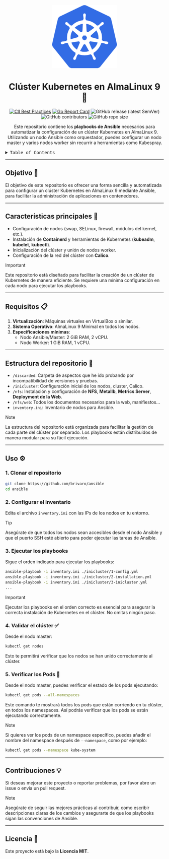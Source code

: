 <div align="center"><a name="readme-top"></a>
  
  <img height="200" alt="Kubernetes logo" src="https://github.com/kubernetes/kubernetes/raw/master/logo/logo.png">

# **Clúster Kubernetes en AlmaLinux 9** 🚀

[![CII Best Practices](https://bestpractices.coreinfrastructure.org/projects/569/badge)](https://bestpractices.coreinfrastructure.org/projects/569) 
[![Go Report Card](https://goreportcard.com/badge/github.com/kubernetes/kubernetes)](https://goreportcard.com/report/github.com/kubernetes/kubernetes) 
![GitHub release (latest SemVer)](https://img.shields.io/github/v/release/kubernetes/kubernetes?sort=semver)
![GitHub contributors](https://img.shields.io/github/contributors/brivaro/kubernetes-ansible?COLOR=%23FF6500)
![GitHub repo size](https://img.shields.io/github/repo-size/brivaro/kubernetes-ansible?color=%23704264)

Este repositorio contiene los **playbooks de Ansible** necesarios para automatizar la configuración de un clúster Kubernetes en AlmaLinux 9. Utilizando un nodo Ansible como orquestador, puedes configurar un nodo master y varios nodos worker sin recurrir a herramientas como Kubespray.

</div>

<details>
<summary><kbd>Table of Contents</kbd></summary>

- [Objetivo](#objetivo-)
- [Características principales](#características-principales-)
- [Requisitos](#requisitos-)
- [Estructura del repositorio](#estructura-del-repositorio-)
- [Uso](#uso-%EF%B8%8F)
- [Contribuciones](#contribuciones-)
- [Licencia](#licencia-)

</details>

---

## **Objetivo** 🎯

El objetivo de este repositorio es ofrecer una forma sencilla y automatizada para configurar un clúster Kubernetes en AlmaLinux 9 mediante Ansible, para facilitar la administración de aplicaciones en contenedores.

---

## **Características principales** 🔧

- Configuración de nodos (swap, SELinux, firewall, módulos del kernel, etc.).
- Instalación de **Containerd** y herramientas de Kubernetes (**kubeadm**, **kubelet**, **kubectl**).
- Inicialización del clúster y unión de nodos worker.
- Configuración de la red del clúster con **Calico**.

> [!IMPORTANT]
> Este repositorio está diseñado para facilitar la creación de un clúster de Kubernetes de manera eficiente. Se requiere una mínima configuración en cada nodo para ejecutar los playbooks.

---

## **Requisitos** 📋

1. **Virtualización**: Máquinas virtuales en VirtualBox o similar.
2. **Sistema Operativo**: AlmaLinux 9 Minimal en todos los nodos.
3. **Especificaciones mínimas**:
   - Nodo Ansible/Master: 2 GiB RAM, 2 vCPU.
   - Nodo Worker: 1 GiB RAM, 1 vCPU.

---

## **Estructura del repositorio** 📂

- `/discarded`: Carpeta de aspectos que he ido probando por incompatibilidad de versiones y pruebas.
- `/inicluster`: Configuración inicial de los nodos, cluster, Calico.
- `/nfs`: Instalación y configuración de **NFS**, **Metallb**, **Metrics Server**, **Deployment de la Web**.
- `/nfs/web`: Todos los documentos necesarios para la web, manifiestos...
- `inventory.ini`: Inventario de nodos para Ansible.

> [!NOTE]
> La estructura del repositorio está organizada para facilitar la gestión de cada parte del clúster por separado. Los playbooks están distribuidos de manera modular para su fácil ejecución.

---

## **Uso** ⚙️

### **1. Clonar el repositorio**
```bash
git clone https://github.com/brivaro/ansible
cd ansible
```

### **2. Configurar el inventario**
Edita el archivo `inventory.ini` con las IPs de los nodos en tu entorno.

> [!TIP]
> Asegúrate de que todos los nodos sean accesibles desde el nodo Ansible y que el puerto SSH esté abierto para poder ejecutar las tareas de Ansible.

### **3. Ejecutar los playbooks**
Sigue el orden indicado para ejecutar los playbooks:
```bash
ansible-playbook -i inventory.ini ./inicluster/1-config.yml
ansible-playbook -i inventory.ini ./inicluster/2-installation.yml
ansible-playbook -i inventory.ini ./inicluster/3-inicluster.yml
...
```

> [!IMPORTANT]
> Ejecutar los playbooks en el orden correcto es esencial para asegurar la correcta instalación de Kubernetes en el clúster. No omitas ningún paso.

### **4. Validar el clúster** ✅
Desde el nodo master:
```bash
kubectl get nodes
```
Esto te permitirá verificar que los nodos se han unido correctamente al clúster.

### **5. Verificar los Pods** 🧐
Desde el nodo master, puedes verificar el estado de los pods ejecutando:

```bash
kubectl get pods --all-namespaces
```

Este comando te mostrará todos los pods que están corriendo en tu clúster, en todos los namespaces. Así podrás verificar que los pods se están ejecutando correctamente.

> [!NOTE]
> Si quieres ver los pods de un namespace específico, puedes añadir el nombre del namespace después de `--namespace`, como por ejemplo:
> ```bash
> kubectl get pods --namespace kube-system
> ```

---

## **Contribuciones** 💡

Si deseas mejorar este proyecto o reportar problemas, por favor abre un issue o envía un pull request.

> [!NOTE]
> Asegúrate de seguir las mejores prácticas al contribuir, como escribir descripciones claras de los cambios y asegurarte de que los playbooks sigan las convenciones de Ansible.

---

## **Licencia** 📜

Este proyecto está bajo la **Licencia MIT**.